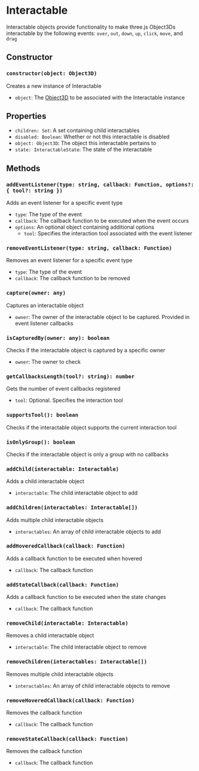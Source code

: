 # Interactable

Interactable objects provide functionality to make three.js Object3Ds interactable by the following events: `over`, `out`, `down`, `up`, `click`, `move`, and `drag`

## Constructor

### `constructor(object: Object3D)`

Creates a new instance of Interactable

- `object`: The [Object3D](https://threejs.org/docs/#api/en/core/Object3D) to be associated with the Interactable instance

## Properties

- `children: Set`: A set containing child interactables
- `disabled: Boolean`: Whether or not this interactable is disabled
- `object: Object3D`: The object this interactable pertains to
- `state: InteractableState`: The state of the interactable

## Methods

### `addEventListener(type: string, callback: Function, options?: { tool?: string })`

Adds an event listener for a specific event type

- `type`: The type of the event
- `callback`: The callback function to be executed when the event occurs
- `options`: An optional object containing additional options
  - `tool`: Specifies the interaction tool associated with the event listener

### `removeEventListener(type: string, callback: Function)`

Removes an event listener for a specific event type

- `type`: The type of the event
- `callback`: The callback function to be removed

### `capture(owner: any)`

Captures an interactable object

- `owner`: The owner of the interactable object to be captured. Provided in event listener callbacks

### `isCapturedBy(owner: any): boolean`

Checks if the interactable object is captured by a specific owner

- `owner`: The owner to check

### `getCallbacksLength(tool?: string): number`

Gets the number of event callbacks registered

- `tool`: Optional. Specifies the interaction tool

### `supportsTool(): boolean`

Checks if the interactable object supports the current interaction tool

### `isOnlyGroup(): boolean`

Checks if the interactable object is only a group with no callbacks

### `addChild(interactable: Interactable)`

Adds a child interactable object

- `interactable`: The child interactable object to add

### `addChildren(interactables: Interactable[])`

Adds multiple child interactable objects

- `interactables`: An array of child interactable objects to add

### `addHoveredCallback(callback: Function)`

Adds a callback function to be executed when hovered

- `callback`: The callback function

### `addStateCallback(callback: Function)`

Adds a callback function to be executed when the state changes

- `callback`: The callback function

### `removeChild(interactable: Interactable)`

Removes a child interactable object

- `interactable`: The child interactable object to remove

### `removeChildren(interactables: Interactable[])`

Removes multiple child interactable objects

- `interactables`: An array of child interactable objects to remove

### `removeHoveredCallback(callback: Function)`

Removes the callback function

- `callback`: The callback function

### `removeStateCallback(callback: Function)`

Removes the callback function

- `callback`: The callback function
